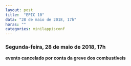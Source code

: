 ```yaml
---
layout: post
title:  "EPIC 10"
data: "28 de maio de 2018, 17h"
horas: ""
categories: minilappisconf
---
```


### Segunda-feira, 28 de maio de 2018, 17h

**evento cancelado por conta da greve dos combustíveis**

